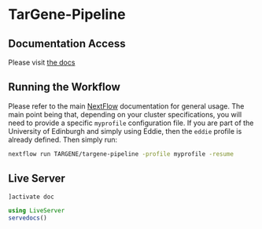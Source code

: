 # TarGene-Pipeline

## Documentation Access

Please visit [the docs](https://targene.github.io/targene-pipeline/stable/)

## Running the Workflow

Please refer to the main [NextFlow](https://www.nextflow.io/) documentation for general usage. The main point being that, depending on your cluster specifications, you will need to provide a specific `myprofile` configuration file. If you are part of the University of Edinburgh and simply using Eddie, then the `eddie` profile is already defined. Then simply run:

```bash
nextflow run TARGENE/targene-pipeline -profile myprofile -resume
```

## Live Server

```bash
]activate doc
```

```julia
using LiveServer
servedocs()
```